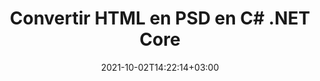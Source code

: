---
############################# Static ############################
layout: "autogen-gist"
date: 2021-10-02T14:22:14+03:00
draft: false
path: "fr/total/net/conversion/html-to-psd/"
other_out_formats: "PDF Word Excel Image DOC DOCM DOCX DOT DOTM DOTX RTF TXT RTF HTML HTM MHT MHTML XLS XLSX XLSM XLSB XLT XLTX XLTM TSV CSV XLAM FODS DIF SXC PPT PPTX PPTM PPS PPSX PPSM POT POTX POTM ODT OTT OTP ODP ODS PSD PSB SVG SVGZ XPS TEX BMP PNG GIF JPEG JPG TIFF WEBP JP2 ICO DCM WMF EMZ WMZ TGA MD EPUB FODP DICOM"
ad_headline: "Convertir HTML en PSD | .NET"
ad_description: "La solution de conversion de documents HTML vers PSD la plus précise pour vos applications .NET."

############################# Head ############################
head_title: "HTML-to-PSD.NET - Convertir HTML en PSD en C# .NET"
head_description: "API de conversion C# .NET HTML vers PSD. Convertissez HTML en PDF, Word, Excel, PowerPoint, images et plus de 100 autres formats de fichiers dans les applications .NET (C#, VB.NET, ASP.NET et .NET Core)."

############################# Header ############################
title: "Convertir HTML en PSD en C# .NET Core"
description: "API de conversion de documents et d'images C# .NET pour convertir HTML en PSD dans les applications C# .NET. Travaillez avec les fonctionnalités avancées de conversion de documents pour personnaliser l'apparence du document converti. Convertissez facilement tous les formats de fichiers Web populaires vers et depuis des documents Word, des feuilles de calcul Excel, des présentations PowerPoint, des PDF, Photoshop, des livres électroniques et des images. Convertissez par programmation le document complet ou choisissez certaines pages spécifiques du fichier de document source en fonction des numéros de page ou des plages de pages sélectifs et convertissez facilement en une large gamme de formats de document pris en charge."

############################# SubMenu ############################
submenu:
    enable: false

############################# Content ############################
content:
    enable: true
    block:
    - title_left: "Convertir HTML en PSD en C# .NET"
      content_left: |
          Suivez ces étapes simples pour la conversion de HTML en PSD dans .NET. Affichez le document PSD converti tel quel ou rendez-le et affichez-le au format HTML, PDF ou une image sans utiliser de logiciel externe.

          -   Créer un objet **Converter** pour convertir le document HTML
          -   Définir les options de conversion pour le format PSD
          -   Appelez la méthode **Convert** de l'instance de classe **Converter** pour la conversion en PSD
          -   Définir les options de la visionneuse **PDF** (PdfViewOptions), **JPG** (JpgViewOptions), **PNG** (PngViewOptions) ou **HTML** (HtmlViewOptions)
          -   Créez un objet **Viewer** pour afficher le PSD converti au format HTML, PDF ou image
          
      title_right: "Téléchargements et instructions d'installation"
      content_right: |
          Vous avez besoin des espaces de noms `GroupDocs.Conversion` et `GroupDocs.Viewer` pour convertir les formats de fichiers Word en une large gamme d'images et de types de documents tels que PDF, Microsoft Office (Word, Excel, PowerPoint, Project, Outlook), OpenDocument, HTML et Schémas CAO. Découvrez d'autres [API .NET pour les documents Office](https://products.conholdate.com/fr/total/net/) proposées par Conholdate.Total.
          
          Obtenez les fichiers d'assemblage respectifs à partir des [téléchargements](https://downloads.conholdate.com/total/net) ou récupérez l'ensemble du package à partir de [NuGet](https://www.nuget.org/packages/Conholdate.Total/) pour ajouter `Conholdate.Total for .NET` directement dans votre espace de travail.
          
      gisthash: "c93008180c287d2c0e630c3a87099946"
      gistfile: "html-to-word-docx-conversion.cs"

    - title_left: "Convertir HTML en PDF en C# .NET"
      content_left: |
          Convertissez avec précision votre document Web HTML5 en fichier PDF dans n'importe quel type d'applications .NET (C#, ASP.NET, VB.NET et .NET Core) en trois lignes de code simples.

          La conversion en fichiers HTML est également prise en charge à l'aide d'options avancées telles que la mise en page fixe pour positionner avec précision les éléments HTML et gérer le niveau de zoom du document converti en pourcentage.

          -   Charger le fichier **HTML** source
          -   Définir les options de conversion pour le format **PDF**
          -   Convertir le format **HTML** au format **PDF**
        
      title_right: "Extraction d'informations sur les documents sources"
      content_right: |
          La fonction d'extraction d'informations sur les documents permet non seulement d'obtenir les informations de base sur le fichier du document source, mais elle prend également en charge l'extraction de certaines informations précieuses spécifiques au format de fichier, telles que les dates de début et de fin du projet d'un fichier Microsoft Project, toute restriction d'impression sur un document PDF, liste des dossiers contenus dans un fichier de données Outlook, etc.

          Convertissez les formats de fichiers de documents populaires sur différents systèmes d'exploitation tels que Windows, Linux ou macOS tout en utilisant des plates-formes telles que Windows Azure, Mono et Xamarin.
          
      gisthash: "4f311c07ae9ee691b8afb7960aa6c806"
      gistfile: "html-to-pdf-conversion.cs"

    - title_left: "Convertir un fichier JSON en Excel en C# .NET"
      content_left: |
          La conversion d'un fichier JSON en Excel dans .NET est désormais plus facile avec Conholdate.Total pour les API .NET. Utilisez le fichier JSON comme source de données et convertissez-le précisément au format de fichier de feuille de calcul Excel en ajoutant quelques lignes de code C # sans utiliser de logiciel externe.

          -   Créer un objet **Converter** pour convertir le fichier JSON
          -   Instancier la classe **SpreadsheetConvertOptions**
          -   Appelez la méthode **Convert** de l'instance de classe **Converter** pour la conversion en XLSX
          
      title_right: "Charger et convertir des documents situés à distance"
      content_right: |
          À l'aide de Conholdate.Total pour .NET, les développeurs peuvent charger et convertir des documents à partir de divers emplacements distants et de ressources de stockage de documents dans le cloud telles qu'Amazon S3, Microsoft Azure Blob, FTP, un disque local, un flux ou une simple URL. Il vous suffit de spécifier la méthode pour obtenir le flux de documents situé à distance, puis de le transmettre à la classe Converter en tant que constructeur.
          
          Les API Conholdate.Total pour .NET sont natives pour Windows Forms, ASP.NET, WPF, WCF ou tout type d'application basée sur .NET Framework 2.0 ou version ultérieure.
          
      gisthash: "7864dd1c0c16ca647722d18664d5c84a"
      gistfile: "json-to-excel-spreadsheet-conversion.cs"

############################# About Formats ############################
about_formats:
    enable: false
############################# More Formats ############################
more_formats:
    enable: true
    auto: false
    other_out_formats: PDF Word Excel Image DOC DOCM DOCX DOT DOTM DOTX RTF TXT RTF HTML HTM MHT MHTML XLS XLSX XLSM XLSB XLT XLTX XLTM TSV CSV XLAM FODS DIF SXC PPT PPTX PPTM PPS PPSX PPSM POT POTX POTM ODT OTT OTP ODP ODS PSD PSB SVG SVGZ XPS TEX BMP PNG GIF JPEG JPG TIFF WEBP JP2 ICO DCM WMF EMZ WMZ TGA MD EPUB FODP DICOM
############################# Back to top ###############################
back_to_top:
  enable: true
---